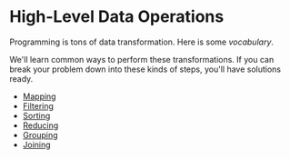 # High-Level Data Operations
Programming is tons of data transformation.
Here is some _vocabulary_.

We'll learn common ways to perform these transformations.
If you can break your problem down into these kinds of steps, you'll have solutions ready.

* [Mapping](mapping.md)
* [Filtering](filtering.md)
* [Sorting](sorting.md)
* [Reducing](reducing.md)
* [Grouping](grouping.md)
* [Joining](joining.md)
